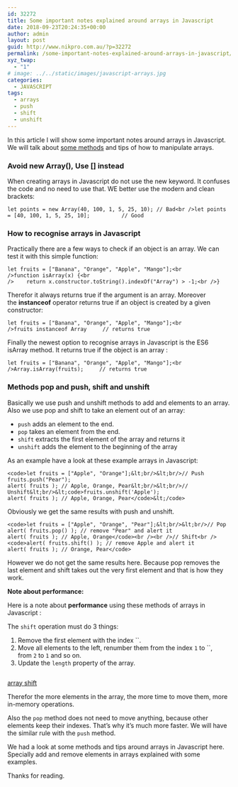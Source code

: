 ```yaml
---
id: 32272
title: Some important notes explained around arrays in Javascript
date: 2018-09-23T20:24:35+00:00
author: admin
layout: post
guid: http://www.nikpro.com.au/?p=32272
permalink: /some-important-notes-explained-around-arrays-in-javascript/
xyz_twap:
  - "1"
# image: ../../static/images/javascript-arrays.jpg
categories:
  - JAVASCRIPT
tags:
  - arrays
  - push
  - shift
  - unshift
---
```

In this article I will show some important notes around arrays in Javascript. We will talk about [some methods](http://www.nikpro.com.au/how-to-generate-a-mappable-array-in-javascript/) and tips of how to manipulate arrays.

### Avoid new Array(), Use [] instead

When creating arrays in Javascript do not use the new keyword. It confuses the code and no need to use that. WE better use the modern and clean brackets:


```
let points = new Array(40, 100, 1, 5, 25, 10); // Bad<br />let points = [40, 100, 1, 5, 25, 10];          // Good
```


### How to recognise arrays in Javascript

Practically there are a few ways to check if an object is an array. We can test it with this simple function:


```
let fruits = ["Banana", "Orange", "Apple", "Mango"];<br />function isArray(x) {<br />    return x.constructor.toString().indexOf("Array") > -1;<br />}
```


Therefor it always returns true if the argument is an array. Moreover the **instanceof** operator returns true if an object is created by a given constructor:


```
let fruits = ["Banana", "Orange", "Apple", "Mango"];<br />fruits instanceof Array     // returns true
```


Finally the newest option to recognise arrays in Javascript is the ES6 isArray method. It returns true if the object is an array :


```
let fruits = ["Banana", "Orange", "Apple", "Mango"];<br />Array.isArray(fruits);     // returns true
```


### Methods pop and push, shift and unshift

Basically we use push and unshift methods to add and elements to an array. Also we use pop and shift to take an element out of an array:

  * `push` adds an element to the end.
  * `pop` takes an element from the end.
  * `shift` extracts the first element of the array and returns it
  * `unshift` adds the element to the beginning of the array  
    

As an example have a look at these example arrays in Javascript:


```
<code>let fruits = ["Apple", "Orange"];&lt;br/>&lt;br/>// Push
fruits.push("Pear");
alert( fruits ); // Apple, Orange, Pear&lt;br/>&lt;br/>// Unshift&lt;br/>&lt;code>fruits.unshift('Apple');
alert( fruits ); // Apple, Orange, Pear</code>&lt;/code>
```


Obviously we get the same results with push and unshift.


```
<code>let fruits = ["Apple", "Orange", "Pear"];&lt;br/>&lt;br/>// Pop
alert( fruits.pop() ); // remove "Pear" and alert it
alert( fruits ); // Apple, Orange</code><br /><br />// Shift<br /><code>alert( fruits.shift() ); // remove Apple and alert it
alert( fruits ); // Orange, Pear</code>
```


However we do not get the same results here. Because pop removes the last element and shift takes out the very first element and that is how they work. 

**Note about performance:**

Here is a note about **performance** using these methods of arrays in Javascript :

The `shift` operation must do 3 things:

  1. Remove the first element with the index ``.
  2. Move all elements to the left, renumber them from the index `1` to ``, from `2` to `1` and so on.
  3. Update the `length` property of the array.<figure class="wp-block-image">

<img src="http://www.nikpro.com.auarray-shift.png" alt="" class="wp-image-32275" srcset="http://testgatsby.localarray-shift.png 593w, http://testgatsby.localarray-shift-300x72.png 300w" sizes="(max-width: 593px) 100vw, 593px" /> <figcaption><a href="https://javascript.info/array#methods-pop-push-shift-unshift" target="_blank" rel="noopener noreferrer">array shift</a></figcaption></figure> 

Therefor the more elements in the array, the more time to move them, more in-memory operations.

Also the `pop` method does not need to move anything, because other elements keep their indexes. That’s why it’s much more faster. We will have the similar rule with the `push` method.

We had a look at some methods and tips around arrays in Javascript here. Specially add and remove elements in arrays explained with some examples.

Thanks for reading.
